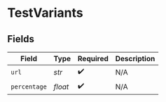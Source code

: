 # TestVariants


## Fields

| Field              | Type               | Required           | Description        |
| ------------------ | ------------------ | ------------------ | ------------------ |
| `url`              | *str*              | :heavy_check_mark: | N/A                |
| `percentage`       | *float*            | :heavy_check_mark: | N/A                |